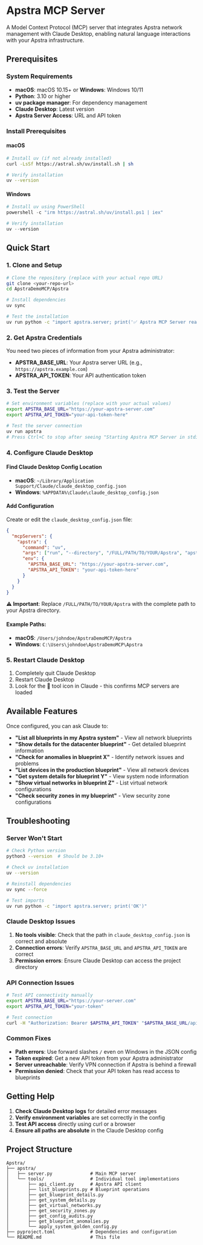 # Apstra MCP Server

A Model Context Protocol (MCP) server that integrates Apstra network management with Claude Desktop, enabling natural language interactions with your Apstra infrastructure.

## Prerequisites

### System Requirements
- **macOS**: macOS 10.15+ or **Windows**: Windows 10/11
- **Python**: 3.10 or higher
- **uv package manager**: For dependency management
- **Claude Desktop**: Latest version
- **Apstra Server Access**: URL and API token

### Install Prerequisites

#### macOS
```bash
# Install uv (if not already installed)
curl -LsSf https://astral.sh/uv/install.sh | sh

# Verify installation
uv --version
```

#### Windows
```powershell
# Install uv using PowerShell
powershell -c "irm https://astral.sh/uv/install.ps1 | iex"

# Verify installation
uv --version
```

## Quick Start

### 1. Clone and Setup
```bash
# Clone the repository (replace with your actual repo URL)
git clone <your-repo-url>
cd ApstraDemoMCP/Apstra

# Install dependencies
uv sync

# Test the installation
uv run python -c "import apstra.server; print('✅ Apstra MCP Server ready!')"
```

### 2. Get Apstra Credentials
You need two pieces of information from your Apstra administrator:
- **APSTRA_BASE_URL**: Your Apstra server URL (e.g., `https://apstra.example.com`)
- **APSTRA_API_TOKEN**: Your API authentication token

### 3. Test the Server
```bash
# Set environment variables (replace with your actual values)
export APSTRA_BASE_URL="https://your-apstra-server.com"
export APSTRA_API_TOKEN="your-api-token-here"

# Test the server connection
uv run apstra
# Press Ctrl+C to stop after seeing "Starting Apstra MCP Server in stdio mode..."
```

### 4. Configure Claude Desktop

#### Find Claude Desktop Config Location
- **macOS**: `~/Library/Application Support/Claude/claude_desktop_config.json`
- **Windows**: `%APPDATA%\Claude\claude_desktop_config.json`

#### Add Configuration
Create or edit the `claude_desktop_config.json` file:

```json
{
  "mcpServers": {
    "apstra": {
      "command": "uv",
      "args": ["run", "--directory", "/FULL/PATH/TO/YOUR/Apstra", "apstra"],
      "env": {
        "APSTRA_BASE_URL": "https://your-apstra-server.com",
        "APSTRA_API_TOKEN": "your-api-token-here"
      }
    }
  }
}
```

**⚠️ Important**: Replace `/FULL/PATH/TO/YOUR/Apstra` with the complete path to your Apstra directory.

#### Example Paths:
- **macOS**: `/Users/johndoe/ApstraDemoMCP/Apstra`
- **Windows**: `C:\Users\johndoe\ApstraDemoMCP\Apstra`

### 5. Restart Claude Desktop
1. Completely quit Claude Desktop
2. Restart Claude Desktop
3. Look for the 🔧 tool icon in Claude - this confirms MCP servers are loaded

## Available Features

Once configured, you can ask Claude to:

- **"List all blueprints in my Apstra system"** - View all network blueprints
- **"Show details for the datacenter blueprint"** - Get detailed blueprint information  
- **"Check for anomalies in blueprint X"** - Identify network issues and problems
- **"List devices in the production blueprint"** - View all network devices
- **"Get system details for blueprint Y"** - View system node information
- **"Show virtual networks in blueprint Z"** - List virtual network configurations
- **"Check security zones in my blueprint"** - View security zone configurations

## Troubleshooting

### Server Won't Start
```bash
# Check Python version
python3 --version  # Should be 3.10+

# Check uv installation
uv --version

# Reinstall dependencies
uv sync --force

# Test imports
uv run python -c "import apstra.server; print('OK')"
```

### Claude Desktop Issues
1. **No tools visible**: Check that the path in `claude_desktop_config.json` is correct and absolute
2. **Connection errors**: Verify `APSTRA_BASE_URL` and `APSTRA_API_TOKEN` are correct
3. **Permission errors**: Ensure Claude Desktop can access the project directory

### API Connection Issues
```bash
# Test API connectivity manually
export APSTRA_BASE_URL="https://your-server.com"
export APSTRA_API_TOKEN="your-token"

# Test connection
curl -H "Authorization: Bearer $APSTRA_API_TOKEN" "$APSTRA_BASE_URL/api/blueprints"
```

### Common Fixes
- **Path errors**: Use forward slashes `/` even on Windows in the JSON config
- **Token expired**: Get a new API token from your Apstra administrator
- **Server unreachable**: Verify VPN connection if Apstra is behind a firewall
- **Permission denied**: Check that your API token has read access to blueprints

## Getting Help

1. **Check Claude Desktop logs** for detailed error messages
2. **Verify environment variables** are set correctly in the config
3. **Test API access** directly using curl or a browser
4. **Ensure all paths are absolute** in the Claude Desktop config

## Project Structure

```
Apstra/
├── apstra/
│   ├── server.py              # Main MCP server
│   └── tools/                 # Individual tool implementations
│       ├── api_client.py      # Apstra API client
│       ├── list_blueprints.py # Blueprint operations
│       ├── get_blueprint_details.py
│       ├── get_system_details.py
│       ├── get_virtual_networks.py
│       ├── get_security_zones.py
│       ├── get_config_audits.py
│       ├── get_blueprint_anomalies.py
│       └── apply_system_golden_config.py
├── pyproject.toml             # Dependencies and configuration
└── README.md                  # This file
```
